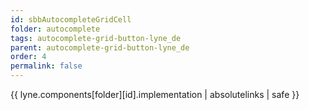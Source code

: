 ```yaml
---
id: sbbAutocompleteGridCell
folder: autocomplete
tags: autocomplete-grid-button-lyne_de
parent: autocomplete-grid-button-lyne_de
order: 4
permalink: false  
---
```

{{ lyne.components[folder][id].implementation | absolutelinks | safe }}


